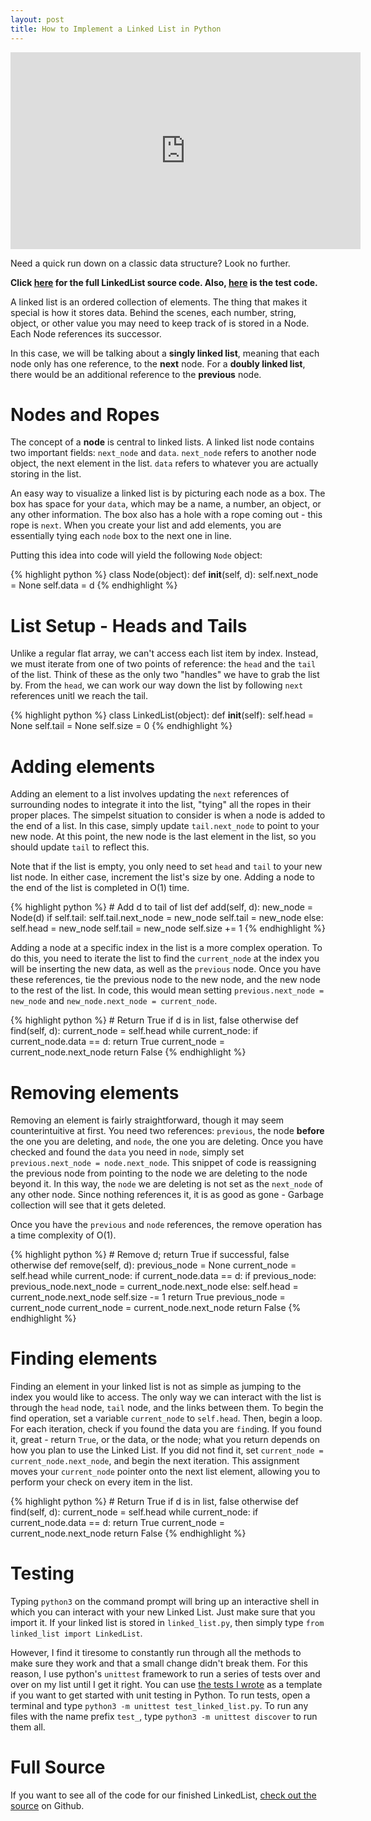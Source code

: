 ```yaml
---
layout: post
title: How to Implement a Linked List in Python
---
```


<iframe width="560" height="315" src="https://www.youtube.com/embed/KZVU2X4Dw8w" frameborder="0" allowfullscreen></iframe>

Need a quick run down on a classic data structure? Look no further.

**Click [here][list-src] for the full LinkedList source code. Also, [here][list-test] is the test code.**

A linked list is an ordered collection of elements. The thing that makes it special is how it stores data. Behind the scenes, each number, string, object, or other value you may need to keep track of is stored in a Node. Each Node references its successor.

In this case, we will be talking about a **singly linked list**, meaning that each node only has one reference, to the **next** node. For a __doubly linked list__, there would be an additional reference to the **previous** node.

# Nodes and Ropes

The concept of a **node** is central to linked lists. A linked list node contains two important fields: `next_node` and `data`. `next_node` refers to another node object, the next element in the list. `data` refers to whatever you are actually storing in the list.

An easy way to visualize a linked list is by picturing each node as a box. The box has space for your `data`, which may be a name, a number, an object, or any other information. The box also has a hole with a rope coming out - this rope is `next`. When you create your list and add elements, you are essentially tying each `node` box to the next one in line.

Putting this idea into code will yield the following `Node` object:

{% highlight python %}
class Node(object):
	def __init__(self, d):
		self.next_node = None
		self.data = d
{% endhighlight %}

# List Setup - Heads and Tails

Unlike a regular flat array, we can't access each list item by index. Instead, we must iterate from one of two points of reference: the `head` and the `tail` of the list. Think of these as the only two "handles" we have to grab the list by. From the `head`, we can work our way down the list by following `next` references unitl we reach the tail.

{% highlight python %}
class LinkedList(object):
	def __init__(self):
		self.head = None
		self.tail = None
		self.size = 0
{% endhighlight %}

# Adding elements

Adding an element to a list involves updating the `next` references of surrounding nodes to integrate it into the list, "tying" all the ropes in their proper places. The simpelst situation to consider is when a node is added to the end of a list. In this case, simply update `tail.next_node` to point to your new node. At this point, the new node is the last element in the list, so you should update `tail` to reflect this.

Note that if the list is empty, you only need to set `head` and `tail` to your new list node. In either case, increment the list's size by one. Adding a node to the end of the list is completed in O(1) time.

{% highlight python %}
	# Add d to tail of list
	def add(self, d):
		new_node = Node(d)
		if self.tail:
			self.tail.next_node = new_node
			self.tail = new_node
		else:
			self.head = new_node
			self.tail = new_node
		self.size += 1
{% endhighlight %}

Adding a node at a specific index in the list is a more complex operation. To do this, you need to iterate the list to find the `current_node` at the index you will be inserting the new data, as well as the `previous` node. Once you have these references, tie the previous node to the new node, and the new node to the rest of the list. In code, this would mean setting `previous.next_node = new_node` and `new_node.next_node = current_node`.

{% highlight python %}
	# Return True if d is in list, false otherwise
	def find(self, d):
		current_node = self.head
		while current_node:
			if current_node.data == d:
				return True
			current_node = current_node.next_node
		return False
{% endhighlight %}

# Removing elements

Removing an element is fairly straightforward, though it may seem counterintuitive at first. You need two references: `previous`, the node __before__ the one you are deleting, and `node`, the one you are deleting. Once you have checked and found the `data` you need in `node`, simply set `previous.next_node = node.next_node`. This snippet of code is reassigning the previous node from pointing to the node we are deleting to the node beyond it. In this way, the `node` we are deleting is not set as the `next_node` of any other node. Since nothing references it, it is as good as gone - Garbage collection will see that it gets deleted.

Once you have the `previous` and `node` references, the remove operation has a time complexity of O(1).

{% highlight python %}
	# Remove d; return True if successful, false otherwise
	def remove(self, d):
		previous_node = None
		current_node = self.head
		while current_node:
			if current_node.data == d:
				if previous_node:
					previous_node.next_node = current_node.next_node
				else:
					self.head = current_node.next_node
				self.size -= 1
				return True
			previous_node = current_node
			current_node = current_node.next_node
		return False
{% endhighlight %}

# Finding elements

Finding an element in your linked list is not as simple as jumping to the index you would like to access. The only way we can interact with the list is through the `head` node, `tail` node, and the links between them. To begin the find operation, set a variable `current_node` to `self.head`. Then, begin a loop. For each iteration, check if you found the data you are `find`ing. If you found it, great - return `True`, or the data, or the node; what you return depends on how you plan to use the Linked List. If you did not find it, set `current_node = current_node.next_node`, and begin the next iteration. This assignment moves your `current_node` pointer onto the next list element, allowing you to perform your check on every item in the list.

{% highlight python %}
	# Return True if d is in list, false otherwise
	def find(self, d):
		current_node = self.head
		while current_node:
			if current_node.data == d:
				return True
			current_node = current_node.next_node
		return False
{% endhighlight %}

# Testing

Typing `python3` on the command prompt will bring up an interactive shell in which you can interact with your new Linked List. Just make sure that you import it. If your linked list is stored in `linked_list.py`, then simply type `from linked_list import LinkedList`.

However, I find it tiresome to constantly run through all the methods to make sure they work and that a small change didn't break them. For this reason, I use python's `unittest` framework to run a series of tests over and over on my list until I get it right. You can use [the tests I wrote][list-test] as a template if you want to get started with unit testing in Python. To run tests, open a terminal and type `python3 -m unittest test_linked_list.py`. To run any files with the name prefix `test_`, type `python3 -m unittest discover` to run them all.

# Full Source

If you want to see all of the code for our finished LinkedList, [check out the source](https://github.com/stephengrice/youtube/blob/master/LinkedList/linked_list.py) on Github.

[list-src]: https://github.com/stephengrice/youtube/blob/master/LinkedList/linked_list.py
[list-test]: https://github.com/stephengrice/youtube/blob/master/LinkedList/test_linked_list.py